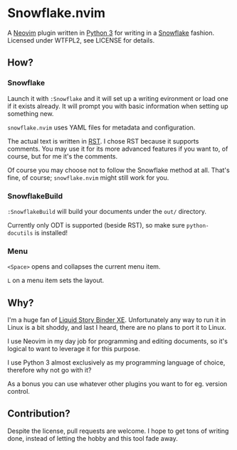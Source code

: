 # Snowflake.nvim

A [Neovim](https://neovim.io/) plugin written in [Python 3](https://docs.python.org/3/) for writing in a [Snowflake](http://www.advancedfictionwriting.com/articles/snowflake-method/) fashion. Licensed under WTFPL2, see
LICENSE for details.

## How?

### Snowflake

Launch it with `:Snowflake` and it will set up a writing evironment or load one if it exists already.
It will prompt you with basic information when setting up something new.

`snowflake.nvim` uses YAML files for metadata and configuration.

The actual text is written in [RST](http://docutils.sourceforge.net/docs/ref/rst/restructuredtext.html).
I chose RST because it supports comments. You may use it for its more advanced
features if you want to, of course, but for me it's the comments.

Of course you may choose not to follow the Snowflake method at all. That's fine, of course; `snowflake.nvim`
might still work for you.

### SnowflakeBuild

`:SnowflakeBuild` will build your documents under the `out/` directory.

Currently only ODT is supported (beside RST), so make sure `python-docutils` is installed!

### Menu

`<Space>` opens and collapses the current menu item.

`L` on a menu item sets the layout.

## Why?

I'm a huge fan of [Liquid Story Binder XE](http://www.blackobelisksoftware.com/index.html).
Unfortunately any way to run it in Linux is a bit shoddy, and last I heard, there are no plans to
port it to Linux.

I use Neovim in my day job for programming and editing documents, so it's logical to want to leverage
it for this purpose.

I use Python 3 almost exclusively as my programming language of choice, therefore why not go with it?

As a bonus you can use whatever other plugins you want to for eg. version control.

## Contribution?

Despite the license, pull requests are welcome. I hope to get tons of writing done, instead of letting
the hobby and this tool fade away.

